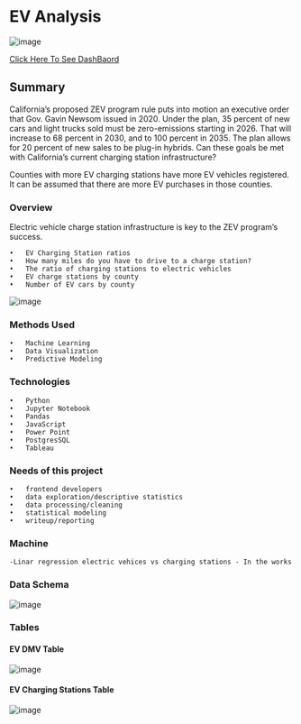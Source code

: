 # EV Analysis

![image](https://user-images.githubusercontent.com/96215773/172335857-bb1d9968-e0bd-4dda-9041-7a605870bf14.png)

[Click Here To See DashBaord](https://public.tableau.com/shared/9FPZ8QC7M?:display_count=n&:origin=viz_share_link)

## Summary
  California’s proposed ZEV program rule puts into motion an executive order that Gov. Gavin Newsom issued in 2020. Under the plan, 35 percent of new cars and light trucks sold must be zero-emissions starting in 2026. That will increase to 68 percent in 2030, and to 100 percent in 2035. The plan allows for 20 percent of new sales to be plug-in hybrids. Can these goals be met with California’s current charging station infrastructure?

  Counties with more EV charging stations have more EV vehicles registered. It can be assumed that there are more EV purchases in those counties.
  
### Overview
  
  Electric vehicle charge station infrastructure is key to the ZEV program’s success.
  
    •	EV Charging Station ratios
    •	How many miles do you have to drive to a charge station?
    •	The ratio of charging stations to electric vehicles 
    •	EV charge stations by county
    •	Number of EV cars by county

![image](https://user-images.githubusercontent.com/96215773/172456500-e0aa4cf2-c948-4243-9d66-82e47937004f.png)

### Methods Used

    •	Machine Learning
    •	Data Visualization
    •	Predictive Modeling
     
### Technologies

    •	Python
    •	Jupyter Notebook
    •	Pandas
    •	JavaScript
    •	Power Point
    •	PostgresSQL
    •	Tableau

   
 ### Needs of this project
 
    •	frontend developers
    •	data exploration/descriptive statistics
    •	data processing/cleaning
    •	statistical modeling
    •	writeup/reporting

    
### Machine
  
    -Linar regression electric vehices vs charging stations - In the works

### Data Schema
 
  ![image](https://user-images.githubusercontent.com/96215773/170896938-7f493290-acdb-4bb0-9956-c2412409db0d.png)

### Tables

#### EV DMV Table

  ![image](https://user-images.githubusercontent.com/96215773/170397024-e1fc6417-d14a-4275-a98f-99023b21b41a.png)

#### EV Charging Stations Table

  ![image](https://user-images.githubusercontent.com/96215773/170398451-6b0ba983-3c52-4d9d-b17d-e9985fdf0954.png)


